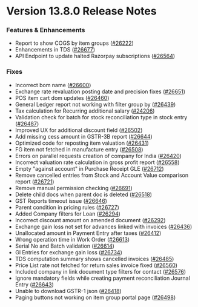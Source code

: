 # Version 13.8.0 Release Notes

### Features & Enhancements
- Report to show COGS by item groups ([#26222](https://github.com/netmanthan/erpnext/pull/26222))
- Enhancements in TDS ([#26677](https://github.com/netmanthan/erpnext/pull/26677))
- API Endpoint to update halted Razorpay subscriptions ([#26564](https://github.com/netmanthan/erpnext/pull/26564))

### Fixes
- Incorrect bom name ([#26600](https://github.com/netmanthan/erpnext/pull/26600))
- Exchange rate revaluation posting date and precision fixes ([#26651](https://github.com/netmanthan/erpnext/pull/26651))
- POS item cart dom updates ([#26460](https://github.com/netmanthan/erpnext/pull/26460))
- General Ledger report not working with filter group by ([#26439](https://github.com/netmanthan/erpnext/pull/26438))
- Tax calculation for Recurring additional salary ([#24206](https://github.com/netmanthan/erpnext/pull/24206))
- Validation check for batch for stock reconciliation type in stock entry ([#26487](https://github.com/netmanthan/erpnext/pull/26487))
- Improved UX for additional discount field ([#26502](https://github.com/netmanthan/erpnext/pull/26502))
- Add missing cess amount in GSTR-3B report ([#26644](https://github.com/netmanthan/erpnext/pull/26644))
- Optimized code for reposting item valuation ([#26431](https://github.com/netmanthan/erpnext/pull/26431))
- FG item not fetched in manufacture entry ([#26508](https://github.com/netmanthan/erpnext/pull/26508))
- Errors on parallel requests creation of company for India  ([#26420](https://github.com/netmanthan/erpnext/pull/26420))
- Incorrect valuation rate calculation in gross profit report ([#26558](https://github.com/netmanthan/erpnext/pull/26558))
- Empty "against account" in Purchase Receipt GLE ([#26712](https://github.com/netmanthan/erpnext/pull/26712))
- Remove cancelled entries from Stock and Account Value comparison report ([#26721](https://github.com/netmanthan/erpnext/pull/26721))
- Remove manual permission checking ([#26691](https://github.com/netmanthan/erpnext/pull/26691))
- Delete child docs when parent doc is deleted ([#26518](https://github.com/netmanthan/erpnext/pull/26518))
- GST Reports timeout issue ([#26646](https://github.com/netmanthan/erpnext/pull/26646))
- Parent condition in pricing rules ([#26727](https://github.com/netmanthan/erpnext/pull/26727))
- Added Company filters for Loan ([#26294](https://github.com/netmanthan/erpnext/pull/26294))
- Incorrect discount amount on amended document ([#26292](https://github.com/netmanthan/erpnext/pull/26292))
- Exchange gain loss not set for advances linked with invoices ([#26436](https://github.com/netmanthan/erpnext/pull/26436))
- Unallocated amount in Payment Entry after taxes ([#26412](https://github.com/netmanthan/erpnext/pull/26412))
- Wrong operation time in Work Order ([#26613](https://github.com/netmanthan/erpnext/pull/26613))
- Serial No and Batch validation ([#26614](https://github.com/netmanthan/erpnext/pull/26614))
- Gl Entries for exchange gain loss ([#26734](https://github.com/netmanthan/erpnext/pull/26734))
- TDS computation summary shows cancelled invoices ([#26485](https://github.com/netmanthan/erpnext/pull/26485))
- Price List rate not fetched for return sales invoice fixed ([#26560](https://github.com/netmanthan/erpnext/pull/26560))
- Included company in link document type filters for contact ([#26576](https://github.com/netmanthan/erpnext/pull/26576))
- Ignore mandatory fields while creating payment reconciliation Journal Entry ([#26643](https://github.com/netmanthan/erpnext/pull/26643))
- Unable to download GSTR-1 json ([#26418](https://github.com/netmanthan/erpnext/pull/26418))
- Paging buttons not working on item group portal page ([#26498](https://github.com/netmanthan/erpnext/pull/26498))

